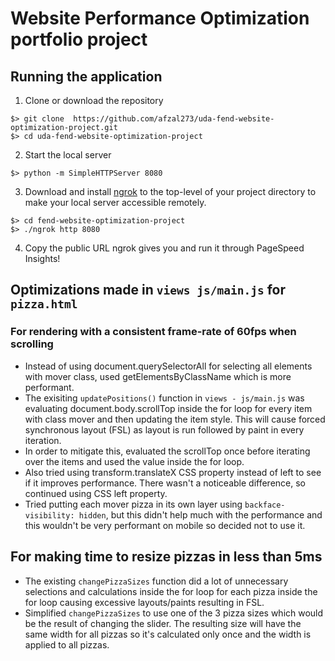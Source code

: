 # Website Performance Optimization portfolio project

## Running the application

1. Clone or download the repository
```
$> git clone  https://github.com/afzal273/uda-fend-website-optimization-project.git
$> cd uda-fend-website-optimization-project
```

2. Start the local server
```
$> python -m SimpleHTTPServer 8080
```

3. Download and install [ngrok](https://ngrok.com/) to the top-level of your project directory to make your local server accessible remotely.
```
$> cd fend-website-optimization-project
$> ./ngrok http 8080
```

4. Copy the public URL ngrok gives you and run it through PageSpeed Insights!



## Optimizations made in `views js/main.js` for `pizza.html`

### For rendering with a consistent frame-rate of 60fps when scrolling

- Instead of using document.querySelectorAll for selecting all elements with mover class, used getElementsByClassName which is more performant.
- The exisiting `updatePositions()` function in `views - js/main.js` was evaluating document.body.scrollTop inside the for loop for every item with class mover and then 
updating the item style. This will cause forced synchronous layout (FSL) as layout is run followed by paint in every iteration.
- In order to mitigate this, evaluated the scrollTop once before iterating over the items and used the value inside the for loop.
- Also tried using transform.translateX CSS property instead of left to see if it improves performance. There wasn't a noticeable difference, so continued using CSS left property.
- Tried putting each mover pizza in its own layer using `backface-visibility: hidden`, but this didn't help much with the performance and this wouldn't be very performant on mobile so decided not to use it.

## For making time to resize pizzas in less than 5ms
- The existing `changePizzaSizes` function did a lot of unnecessary selections and calculations inside the for loop for each pizza inside the for loop causing excessive layouts/paints resulting in FSL.
- Simplified `changePizzaSizes` to use one of the 3 pizza sizes which would be the result of changing the slider. The resulting size will have the same width for all pizzas so it's calculated only once and the width is applied to all pizzas.